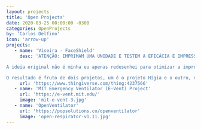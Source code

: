 ```yaml
---
layout: projects
title: 'Open Projects'
date: 2020-03-25 00:00:00 -0300
categories: OpenProjects
by: 'Carlos Delfino'
icon: 'arrow-up'
projects:
   - mame: 'Viseira - FaceShield'
     desc: 'ATENÇÃO: IMPRIMAM UMA UNIDADE E TESTEM A EFICÁCIA E IMPRESSÃO ANTES DE INICIAR A PRODUÇÃO. INFELIZMENTE NENHUMA IMPRESSORA 3D É IGUAL A OUTRA OU PODE NÃO ATENDER À NECESSIDADE DA SUA REGIÃO OU CENTRO DE SAÚDE.

A ideia original não é minha eu apenas redesenhei para otimizar a impressão e deixá-la mais confortável.

O resultado é fruto de dois projetos, um é o projeto Hígia e o outro, não tenho referências.'
     url: 'https://www.thingiverse.com/thing:4237566'
   - name: 'MIT Emergency Ventilator (E-Vent) Project'
     url: 'https://e-vent.mit.edu/'
     image: 'mit-e-vent-3.jpg'
   - name: 'OpenVentilator'
     url: 'https://popsolutions.co/openventilator'
     image: 'open-respirator-v1.11.jpg'
---
```

